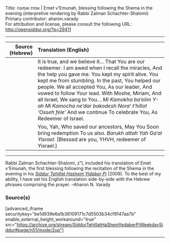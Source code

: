 <html>
<head></head>
<body>
Title: אמת ואמונה | Emet v'Emunah, blessing following the Shema in the evening (interpretive rendering by Rabbi Zalman Schachter-Shalomi)<br />
Primary contributor: aharon.varady<br />
For attribution and license, please consult the following URL: <a href="http://opensiddur.org/?p=29411">http://opensiddur.org/?p=29411</a>
<p />
<hr />

<table style="margin-left: auto;margin-right: auto;" class="draggable">
<thead><tr><th id="x" style="text-align: right;">Source (Hebrew)</th><th style="text-align: left;">Translation (English)</th></tr></thead>
<tbody>
<tr><td style="vertical-align:top;">
<div class="liturgy"><span lang="he">

</span></div></td>
 
<td style="vertical-align:top;">
<div class="english">
It is true, and we believe it…
That You are our redeemer.
I am awed when I recall the miracles,
And the help you gave me.
You kept my spirit alive.
You kept me from stumbling.
In the past,
You helped our people.
We all accepted You,
As our leader,
And vowed to follow Your lead.
With Moshe, Miriam, And all Israel,
We sang to You…
<em>Mi Kamokha ba’elim Y-ah
Mi Kamocha ne’dar bakodesh
Nora’ t’hillot ‘Osseh fele’</em>
And we continue
To celebrate You,
As Redeemer of Israel.
</div></td></tr>


<tr><td style="vertical-align:top;">
<div class="liturgy"><span lang="he">

</span></div></td>
 
<td style="vertical-align:top;">
<div class="english">
You, Yah,
Who saved our ancestors,
May You
Soon bring redemption
To us also.
<em>Barukh attah Yah
Ga’al Yisrael.</em>
[Blessed are you, YHVH,
redeemer of Yisrael.]
</div></td></tr>
</tbody></table>

<hr />

Rabbi Zalman Schachter-Shalomi, z”l, included his translation of Emet v'Emunah, the first blessing following the recitation of the Shema in the evening in his <em><a href="http://opensiddur.org/?p=177">Siddur Tehillat Hashem Yidaber Pi</a></em> (2009). To the best of my ability, I have set his English translation side-by-side with the Hebrew phrases comprising the prayer. –Aharon N. Varady

<h3>Source(s)</h3>

[advanced_iframe securitykey="be1d939e6a1b36109171c7d5503b34cf9147aa7b" enable_external_height_workaround="true" src="https://archive.org/stream/SiddurTehillatHaShemYedaberPiWeekdaySiddur#page/n51/mode/2up"]

<hr />

&nbsp;
</body>
</html>